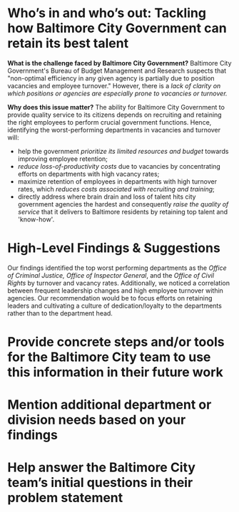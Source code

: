 # Who’s in and who’s out: Tackling how Baltimore City Government can retain its best talent 

**What is the challenge faced by Baltimore City Government?**
Baltimore City Government's Bureau of Budget Management and Research suspects that "non-optimal efficiency in any given agency is partially due to position vacancies and employee turnover." However, there is a *lack of clarity on which positions or agencies are especially prone to vacancies or turnover.* 

**Why does this issue matter?**
The ability for Baltimore City Government to provide quality service to its citizens depends on recruiting and retaining the right employees to perform crucial government functions. Hence, identifying the worst-performing departments in vacancies and turnover will:
* help the government _prioritize its limited resources and budget_ towards improving employee retention; 
* _reduce loss-of-productivity costs_ due to vacancies by concentrating efforts on departments with high vacancy rates;
* maximize retention of employees in departments with high turnover rates, which _reduces costs associated with recruiting and training_;
* directly address where brain drain and loss of talent hits city government agencies the hardest and consequently _raise the quality of service_ that it delivers to Baltimore residents by retaining top talent and 'know-how'.

# High-Level Findings & Suggestions

Our findings identified the top worst performing departments as the *Office of Criminal Justice, Office of Inspector General*, and the *Office of Civil Rights* by turnover and vacancy rates. Additionally, we noticed a correlation between frequent leadership changes and high employee turnover within agencies. Our recommendation would be to focus efforts on retaining leaders and cultivating a culture of dedication/loyalty to the departments rather than to the department head.

# Provide concrete steps and/or tools for the Baltimore City team to use this information in their future work
# Mention additional department or division needs based on your findings
# Help answer the Baltimore City team’s initial questions in their problem statement
